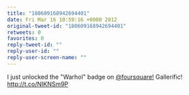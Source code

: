 ```yaml
---
title: "180609168942694401"
date: Fri Mar 16 10:59:16 +0000 2012
original-tweet-id: "180609168942694401"
retweets: 0
favorites: 0
reply-tweet-id: ""
reply-user-id: ""
reply-user-screen-name: ""
---
```

I just unlocked the "Warhol" badge on <a href="https://twitter.com/foursquare!">@foursquare!</a> Gallerific! http://t.co/NIKNSm9P
